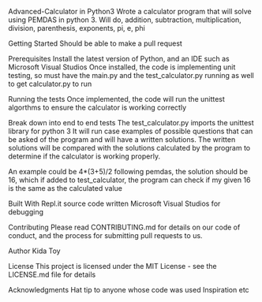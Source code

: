 Advanced-Calculator in Python3
Wrote a calculator program that will solve using PEMDAS in python 3.
Will do, addition, subtraction, multiplication, division, parenthesis, exponents, pi, e, phi

Getting Started
Should be able to make a pull request

Prerequisites
Install the latest version of Python, and an IDE such as Microsoft Visual Studios
Once installed, the code is implementing unit testing, so must have the main.py and the test_calculator.py running as well to get
calculator.py to run

Running the tests
Once implemented, the code will run the unittest algorthms to ensure the calculator is working correctly

Break down into end to end tests
The test_calculator.py imports the unittest library for python 3
It will run case examples of possible questions that can be asked of the program and will have a written solutions.
The written solutions will be compared with the solutions calculated by the program to determine if the calculator
is working properly.

An example could be
4*(3+5)/2
following pemdas, the solution should be 16, which if added to test_calculator, the program can check if my given 16
is the same as the calculated value

Built With
Repl.it source code written
Microsoft Visual Studios for debugging

Contributing
Please read CONTRIBUTING.md for details on our code of conduct, and the process for submitting pull requests to us.

Author
Kida Toy

License
This project is licensed under the MIT License - see the LICENSE.md file for details

Acknowledgments
Hat tip to anyone whose code was used
Inspiration
etc
